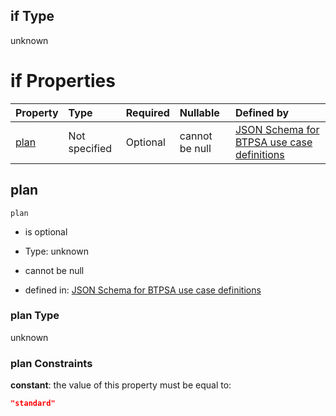 ## if Type

unknown

# if Properties

| Property      | Type          | Required | Nullable       | Defined by                                                                                                                                                                                                                                    |
| :------------ | :------------ | :------- | :------------- | :-------------------------------------------------------------------------------------------------------------------------------------------------------------------------------------------------------------------------------------------- |
| [plan](#plan) | Not specified | Optional | cannot be null | [JSON Schema for BTPSA use case definitions](btpsa-usecase-properties-services-items-allof-1-then-allof-110-then-allof-2-if-properties-plan.md "undefined#/properties/services/items/allOf/1/then/allOf/110/then/allOf/2/if/properties/plan") |

## plan



`plan`

*   is optional

*   Type: unknown

*   cannot be null

*   defined in: [JSON Schema for BTPSA use case definitions](btpsa-usecase-properties-services-items-allof-1-then-allof-110-then-allof-2-if-properties-plan.md "undefined#/properties/services/items/allOf/1/then/allOf/110/then/allOf/2/if/properties/plan")

### plan Type

unknown

### plan Constraints

**constant**: the value of this property must be equal to:

```json
"standard"
```
